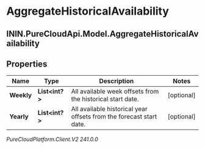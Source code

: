 # AggregateHistoricalAvailability

## ININ.PureCloudApi.Model.AggregateHistoricalAvailability

## Properties

|Name | Type | Description | Notes|
|------------ | ------------- | ------------- | -------------|
| **Weekly** | **List&lt;int?&gt;** | All available week offsets from the historical start date. | [optional] |
| **Yearly** | **List&lt;int?&gt;** | All available historical year offsets from the forecast start date. | [optional] |



_PureCloudPlatform.Client.V2 241.0.0_
